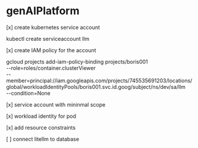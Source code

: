 # genAIPlatform

[x] create kubernetes service account

kubectl create serviceaccount llm
 
[x] create IAM policy for the account

gcloud projects add-iam-policy-binding projects/boris001 \
    --role=roles/container.clusterViewer \
    --member=principal://iam.googleapis.com/projects/745535691203/locations/global/workloadIdentityPools/boris001.svc.id.goog/subject/ns/dev/sa/llm \
    --condition=None

[x] service account with mininmal scope

[x] workload identity for pod

[x] add resource constraints

[ ] connect litellm to database

